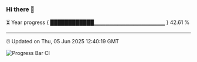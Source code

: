 ### Hi there 👋

⏳ Year progress { ████████████▁▁▁▁▁▁▁▁▁▁▁▁▁▁▁▁▁▁ } 42.61 %

---

⏰ Updated on Thu, 05 Jun 2025 12:40:19 GMT

![Progress Bar CI](https://github.com/liununu/liununu/workflows/Progress%20Bar%20CI/badge.svg)
